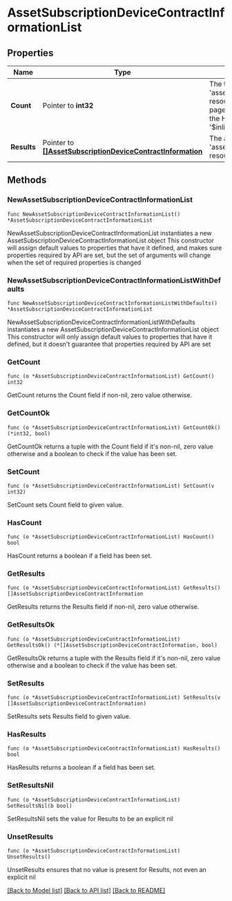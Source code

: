 # AssetSubscriptionDeviceContractInformationList

## Properties

Name | Type | Description | Notes
------------ | ------------- | ------------- | -------------
**Count** | Pointer to **int32** | The total number of &#39;asset.SubscriptionDeviceContractInformation&#39; resources matching the request, accross all pages. The &#39;Count&#39; attribute is included when the HTTP GET request includes the &#39;$inlinecount&#39; parameter. | [optional] 
**Results** | Pointer to [**[]AssetSubscriptionDeviceContractInformation**](asset.SubscriptionDeviceContractInformation.md) | The array of &#39;asset.SubscriptionDeviceContractInformation&#39; resources matching the request. | [optional] 

## Methods

### NewAssetSubscriptionDeviceContractInformationList

`func NewAssetSubscriptionDeviceContractInformationList() *AssetSubscriptionDeviceContractInformationList`

NewAssetSubscriptionDeviceContractInformationList instantiates a new AssetSubscriptionDeviceContractInformationList object
This constructor will assign default values to properties that have it defined,
and makes sure properties required by API are set, but the set of arguments
will change when the set of required properties is changed

### NewAssetSubscriptionDeviceContractInformationListWithDefaults

`func NewAssetSubscriptionDeviceContractInformationListWithDefaults() *AssetSubscriptionDeviceContractInformationList`

NewAssetSubscriptionDeviceContractInformationListWithDefaults instantiates a new AssetSubscriptionDeviceContractInformationList object
This constructor will only assign default values to properties that have it defined,
but it doesn't guarantee that properties required by API are set

### GetCount

`func (o *AssetSubscriptionDeviceContractInformationList) GetCount() int32`

GetCount returns the Count field if non-nil, zero value otherwise.

### GetCountOk

`func (o *AssetSubscriptionDeviceContractInformationList) GetCountOk() (*int32, bool)`

GetCountOk returns a tuple with the Count field if it's non-nil, zero value otherwise
and a boolean to check if the value has been set.

### SetCount

`func (o *AssetSubscriptionDeviceContractInformationList) SetCount(v int32)`

SetCount sets Count field to given value.

### HasCount

`func (o *AssetSubscriptionDeviceContractInformationList) HasCount() bool`

HasCount returns a boolean if a field has been set.

### GetResults

`func (o *AssetSubscriptionDeviceContractInformationList) GetResults() []AssetSubscriptionDeviceContractInformation`

GetResults returns the Results field if non-nil, zero value otherwise.

### GetResultsOk

`func (o *AssetSubscriptionDeviceContractInformationList) GetResultsOk() (*[]AssetSubscriptionDeviceContractInformation, bool)`

GetResultsOk returns a tuple with the Results field if it's non-nil, zero value otherwise
and a boolean to check if the value has been set.

### SetResults

`func (o *AssetSubscriptionDeviceContractInformationList) SetResults(v []AssetSubscriptionDeviceContractInformation)`

SetResults sets Results field to given value.

### HasResults

`func (o *AssetSubscriptionDeviceContractInformationList) HasResults() bool`

HasResults returns a boolean if a field has been set.

### SetResultsNil

`func (o *AssetSubscriptionDeviceContractInformationList) SetResultsNil(b bool)`

 SetResultsNil sets the value for Results to be an explicit nil

### UnsetResults
`func (o *AssetSubscriptionDeviceContractInformationList) UnsetResults()`

UnsetResults ensures that no value is present for Results, not even an explicit nil

[[Back to Model list]](../README.md#documentation-for-models) [[Back to API list]](../README.md#documentation-for-api-endpoints) [[Back to README]](../README.md)


